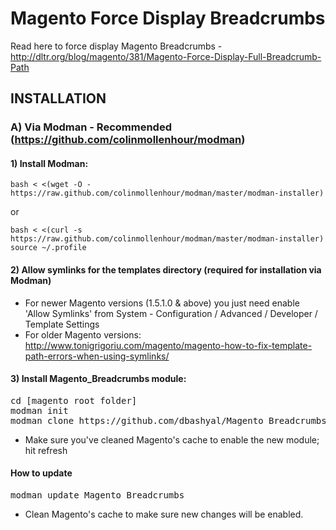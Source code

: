 # Magento Force Display Breadcrumbs
Read here to force display Magento Breadcrumbs - http://dltr.org/blog/magento/381/Magento-Force-Display-Full-Breadcrumb-Path

## INSTALLATION 

### A) Via Modman - Recommended (https://github.com/colinmollenhour/modman)

#### 1) Install Modman:

```
bash < <(wget -O - https://raw.github.com/colinmollenhour/modman/master/modman-installer)
```

or

```
bash < <(curl -s https://raw.github.com/colinmollenhour/modman/master/modman-installer)
source ~/.profile
```

#### 2) Allow symlinks for the templates directory (required for installation via Modman)

 - For newer Magento versions (1.5.1.0 & above) you just need enable 'Allow Symlinks' from System - Configuration / Advanced / Developer / Template Settings
 - For older Magento versions: http://www.tonigrigoriu.com/magento/magento-how-to-fix-template-path-errors-when-using-symlinks/

#### 3) Install Magento_Breadcrumbs module:
 
<pre>
cd [magento root folder]
modman init
modman clone https://github.com/dbashyal/Magento_Breadcrumbs.git
</pre>

 - Make sure you've cleaned Magento's cache to enable the new module; hit refresh
 
#### How to update
<pre>
modman update Magento_Breadcrumbs
</pre>
 - Clean Magento's cache to make sure new changes will be enabled.
